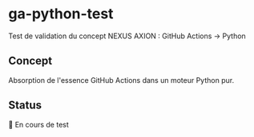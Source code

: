 # ga-python-test

Test de validation du concept NEXUS AXION : GitHub Actions → Python

## Concept
Absorption de l'essence GitHub Actions dans un moteur Python pur.

## Status
🧪 En cours de test
